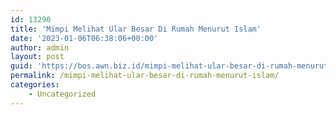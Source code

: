 ```yaml
---
id: 13290
title: 'Mimpi Melihat Ular Besar Di Rumah Menurut Islam'
date: '2023-01-06T06:38:06+00:00'
author: admin
layout: post
guid: 'https://bos.awn.biz.id/mimpi-melihat-ular-besar-di-rumah-menurut-islam/'
permalink: /mimpi-melihat-ular-besar-di-rumah-menurut-islam/
categories:
    - Uncategorized
---
```


